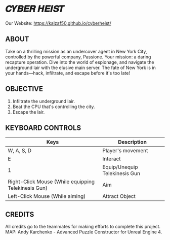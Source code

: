 # 𝑪𝒀𝑩𝑬𝑹 𝑯𝑬𝑰𝑺𝑻

Our Website: https://kalzaf50.github.io/cyberheist/

## ABOUT
Take on a thrilling mission as an undercover agent in New York City, controlled by the powerful company, Passione. Your mission: a daring recapture operation. Dive into the world of espionage, and navigate the underground lair with the elusive main server. The fate of New York is in your hands—hack, infiltrate, and escape before it's too late!

## OBJECTIVE
1. Infiltrate the underground lair.
2. Beat the CPU that's controlling the city.
3. Escape the lair.

## KEYBOARD CONTROLS
| Keys | Description | 
| ---------|----------|
| W, A, S, D | Player's movement | 
| E | Interact | 
| 1 | Equip/Unequip Telekinesis Gun | 
| Right-Click Mouse (While equipping Telekinesis Gun) | Aim | 
| Left-Click Mouse (While aiming) | Attract Object | 

## CREDITS
All credits go to the teammates for making efforts to complete this project.
<br>
MAP: Andy Karchenko - Advanced Puzzle Constructor for Unreal Engine 4.
